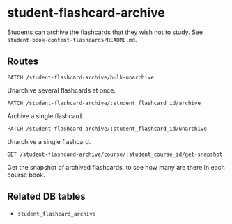 # student-flashcard-archive

Students can archive the flashcards that they wish not to study. See `student-book-content-flashcards/README.md`.

## Routes

`PATCH /student-flashcard-archive/bulk-unarchive`

Unarchive several flashcards at once.

`PATCH /student-flashcard-archive/:student_flashcard_id/archive`

Archive a single flashcard.

`PATCH /student-flashcard-archive/:student_flashcard_id/unarchive`

Unarchive a single flashcard.

`GET /student-flashcard-archive/course/:student_course_id/get-snapshot`

Get the snapshot of archived flashcards, to see how many are there in each course book.

## Related DB tables
- `student_flashcard_archive`
